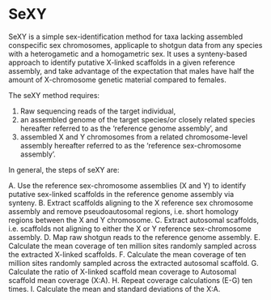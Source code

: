 # SeXY

SeXY is a simple sex-identification method for taxa lacking assembled conspecific sex chromosomes, applicaple to shotgun data from any species with a heterogametic and a homogametric sex. 
It uses a synteny-based approach to identify putative X-linked scaffolds in a given reference assembly, and take advantage of the expectation that males have half the amount of X-chromosome genetic material compared to females.

The seXY method requires: 
1. Raw sequencing reads of the target individual, 
2. an assembled genome of the target species/or closely related species hereafter referred to as the ‘reference genome assembly’, and 
3. assembled X and Y chromosomes from a related chromosome-level assembly hereafter referred to as the ‘reference sex-chromosome assembly’.



In general, the steps of seXY are:

A. Use the reference sex-chromosome assemblies (X and Y) to identify putative sex-linked scaffolds in the reference genome assembly via synteny.
B. Extract scaffolds aligning to the X reference sex chromosome assembly and remove pseudoautosomal regions, i.e. short homology regions between the X and Y chromosome. 
C. Extract autosomal scaffolds, i.e. scaffolds not aligning to either the X or Y reference sex-chromosome assembly. 
D. Map raw shotgun reads to the reference genome assembly.
E. Calculate the mean coverage of ten million sites randomly sampled across the extracted X-linked scaffolds. 
F. Calculate the mean coverage of ten million sites randomly sampled across the extracted autosomal scaffold.
G. Calculate the ratio of X-linked scaffold mean coverage to Autosomal scaffold mean coverage (X:A).
H. Repeat coverage calculations (E-G) ten times. 
I. Calculate the mean and standard deviations of the X:A.


